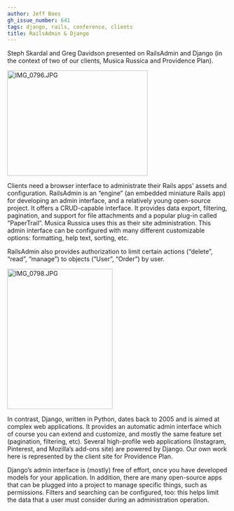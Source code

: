 ```yaml
---
author: Jeff Boes
gh_issue_number: 641
tags: django, rails, conference, clients
title: RailsAdmin & Django
---
```


Steph Skardal and Greg Davidson presented on RailsAdmin and Django (in the context of two of our clients, Musica Russica and Providence Plan).

<a href="https://www.flickr.com/photos/80083124@N08/7186728287/" title="IMG_0796.JPG by endpoint920, on Flickr"><img alt="IMG_0796.JPG" height="240" src="/blog/2012/06/14/railsadmin-django/image-0.jpeg" width="320"/></a>

Clients need a browser interface to administrate their Rails apps’ assets and configuration. RailsAdmin is an “engine” (an embedded miniature Rails app) for developing an admin interface, and a relatively young open-source project. It offers a CRUD-capable interface. It provides data export, filtering, pagination, and support for file attachments and a popular plug-in called “PaperTrail”. Musica Russica uses this as their site administration. This admin interface can be configured with many different customizable options: formatting, help text, sorting, etc.

RailsAdmin also provides authorization to limit certain actions (“delete”, “read”, “manage”) to objects (“User”, “Order”) by user.

<a href="https://www.flickr.com/photos/80083124@N08/7371962564/" title="IMG_0798.JPG by endpoint920, on Flickr"><img alt="IMG_0798.JPG" height="320" src="/blog/2012/06/14/railsadmin-django/image-1.jpeg" width="240"/></a>

In contrast, Django, written in Python, dates back to 2005 and is aimed at complex web applications. It provides an automatic admin interface which of course you can extend and customize, and mostly the same feature set (pagination, filtering, etc). Several high-profile web applications (Instagram, Pinterest, and Mozilla’s add-ons site) are powered by Django. Our own work here is represented by the client site for Providence Plan.

Django’s admin interface is (mostly) free of effort, once you have developed models for your application. In addition, there are many open-source apps that can be plugged into a project to manage specific things, such as permissions. Filters and searching can be configured, too: this helps limit the data that a user must consider during an administration operation.
